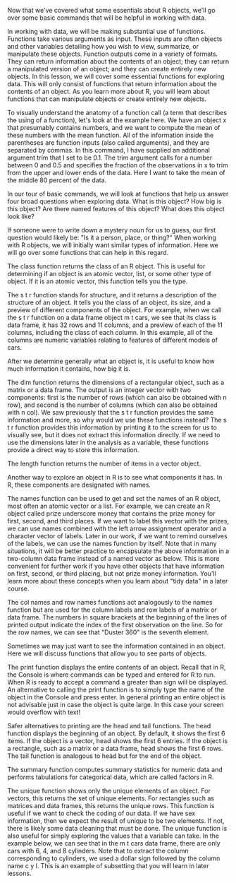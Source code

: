 Now that we've covered what some essentials about R objects, we'll go over some basic commands that will be helpful in working with data.

In working with data, we will be making substantial use of functions. Functions take various arguments as input. These inputs are often objects and other variables detailing how you wish to view, summarize, or manipulate these objects. Function outputs come in a variety of formats. They can return information about the contents of an object; they can return a manipulated version of an object; and they can create entirely new objects. In this lesson, we will cover some essential functions for exploring data. This will only consist of functions that return information about the contents of an object. As you learn more about R, you will learn about functions that can manipulate objects or create entirely new objects.

To visually understand the anatomy of a function call (a term that describes the using of a function), let's look at the example here. We have an object x that presumably contains numbers, and we want to compute the mean of these numbers with the mean function. All of the information inside the parentheses are function inputs (also called arguments), and they are separated by commas. In this command, I have supplied an additional argument trim that I set to be 0.1. The trim argument calls for a number between 0 and 0.5 and specifies the fraction of the observations in x to trim from the upper and lower ends of the data. Here I want to take the mean of the middle 80 percent of the data.

In our tour of basic commands, we will look at functions that help us answer four broad questions when exploring data. What is this object? How big is this object? Are there named features of this object? What does this object look like?

If someone were to write down a mystery noun for us to guess, our first question would likely be: "Is it a person, place, or thing?" When working with R objects, we will initially want similar types of information. Here we will go over some functions that can help in this regard.

The class function returns the class of an R object. This is useful for determining if an object is an atomic vector, list, or some other type of object. If it is an atomic vector, this function tells you the type.

The s t r function stands for structure, and it returns a description of the structure of an object. It tells you the class of an object, its size, and a preview of different components of the object. For example, when we call the s t r function on a data frame object m t cars, we see that its class is data frame, it has 32 rows and 11 columns, and a preview of each of the 11 columns, including the class of each column. In this example, all of the columns are numeric variables relating to features of different models of cars.

After we determine generally what an object is, it is useful to know how much information it contains, how big it is.

The dim function returns the dimensions of a rectangular object, such as a matrix or a data frame. The output is an integer vector with two components: first is the number of rows (which can also be obtained with n row), and second is the number of columns (which can also be obtained with n col). We saw previously that the s t r function provides the same information and more, so why would we use these functions instead? The s t r function provides this information by printing it to the screen for us to visually see, but it does not extract this information directly. If we need to use the dimensions later in the analysis as a variable, these functions provide a direct way to store this information.

The length function returns the number of items in a vector object.

Another way to explore an object in R is to see what components it has. In R, these components are designated with names.

The names function can be used to get and set the names of an R object, most often an atomic vector or a list. For example, we can create an R object called prize underscore money that contains the prize money for first, second, and third places. If we want to label this vector with the prizes, we can use names combined with the left arrow assignment operator and a character vector of labels. Later in our work, if we want to remind ourselves of the labels, we can use the names function by itself. Note that in many situations, it will be better practice to encapsulate the above information in a two-column data frame instead of a named vector as below. This is more convenient for further work if you have other objects that have information on first, second, or third placing, but not prize money information. You'll learn more about these concepts when you learn about "tidy data" in a later course.

The col names and row names functions act analogously to the names function but are used for the column labels and row labels of a matrix or data frame. The numbers in square brackets at the beginning of the lines of printed output indicate the index of the first observation on the line. So for the row names, we can see that "Duster 360" is the seventh element.

Sometimes we may just want to see the information contained in an object. Here we will discuss functions that allow you to see parts of objects.

The print function displays the entire contents of an object. Recall that in R, the Console is where commands can be typed and entered for R to run. When R is ready to accept a command a greater than sign will be displayed. An alternative to calling the print function is to simply type the name of the object in the Console and press enter. In general printing an entire object is not advisable just in case the object is quite large. In this case your screen would overflow with text!

Safer alternatives to printing are the head and tail functions. The head function displays the beginning of an object. By default, it shows the first 6 items. If the object is a vector, head shows the first 6 entries. If the object is a rectangle, such as a matrix or a data frame, head shows the first 6 rows. The tail function is analogous to head but for the end of the object.

The summary function computes summary statistics for numeric data and performs tabulations for categorical data, which are called factors in R.

The unique function shows only the unique elements of an object. For vectors, this returns the set of unique elements. For rectangles such as matrices and data frames, this returns the unique rows. This function is useful if we want to check the coding of our data. If we have sex information, then we expect the result of unique to be two elements. If not, there is likely some data cleaning that must be done. The unique function is also useful for simply exploring the values that a variable can take. In the example below, we can see that in the m t cars data frame, there are only cars with 6, 4, and 8 cylinders. Note that to extract the column corresponding to cylinders, we used a dollar sign followed by the column name c y l. This is an example of subsetting that you will learn in later lessons.
